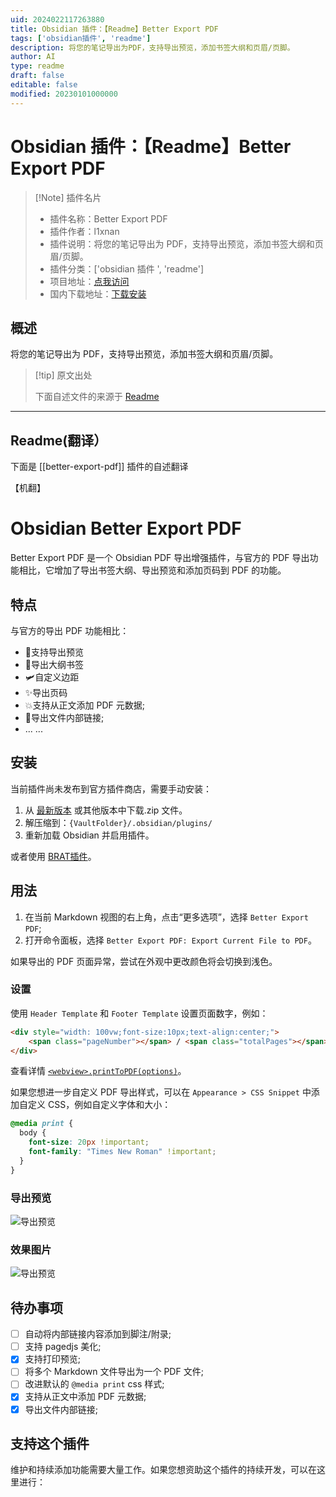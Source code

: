 ```yaml
---
uid: 2024022117263880
title: Obsidian 插件：【Readme】Better Export PDF
tags: ['obsidian插件', 'readme']
description: 将您的笔记导出为PDF，支持导出预览，添加书签大纲和页眉/页脚。
author: AI
type: readme
draft: false
editable: false
modified: 20230101000000
---
```


# Obsidian 插件：【Readme】Better Export PDF

> [!Note] 插件名片
> - 插件名称：Better Export PDF
> - 插件作者：l1xnan
> - 插件说明：将您的笔记导出为 PDF，支持导出预览，添加书签大纲和页眉/页脚。
> - 插件分类：['obsidian 插件 ', 'readme']
> - 项目地址：[点我访问](https://github.com/l1xnan/obsidian-better-export-pdf)
> - 国内下载地址：[下载安装](https://pkmer.cn/products/plugin/pluginMarket/?better-export-pdf)

## 概述

将您的笔记导出为 PDF，支持导出预览，添加书签大纲和页眉/页脚。

> [!tip] 原文出处
>
>下面自述文件的来源于 [Readme](https://ghproxy.net/https://raw.githubusercontent.com/l1xnan/obsidian-better-export-pdf/master/README.md)
>

---

## Readme(翻译）

下面是 [[better-export-pdf]] 插件的自述翻译

【机翻】

# Obsidian Better Export PDF

Better Export PDF 是一个 Obsidian PDF 导出增强插件，与官方的 PDF 导出功能相比，它增加了导出书签大纲、导出预览和添加页码到 PDF 的功能。

## 特点

与官方的导出 PDF 功能相比：

- 🚀支持导出预览
- 🎉导出大纲书签
- 🛩️自定义边距
- ✨导出页码
- 💥支持从正文添加 PDF 元数据;
- 🎇导出文件内部链接;
- ... ...

## 安装

当前插件尚未发布到官方插件商店，需要手动安装：

1. 从 [最新版本](https://github.com/l1xnan/obsidian-better-export-pdf/releases) 或其他版本中下载.zip 文件。
2. 解压缩到：`{VaultFolder}/.obsidian/plugins/`
3. 重新加载 Obsidian 并启用插件。

或者使用 [BRAT插件](https://obsidian.md/plugins?id=obsidian42-brat)。

## 用法

1. 在当前 Markdown 视图的右上角，点击“更多选项”，选择 `Better Export PDF`;
2. 打开命令面板，选择 `Better Export PDF: Export Current File to PDF`。

如果导出的 PDF 页面异常，尝试在外观中更改颜色将会切换到浅色。

### 设置

使用 `Header Template` 和 `Footer Template` 设置页面数字，例如：

```html
<div style="width: 100vw;font-size:10px;text-align:center;">
    <span class="pageNumber"></span> / <span class="totalPages"></span>
</div>
```

查看详情 [`<webview>.printToPDF(options)`](https://www.electronjs.org/docs/latest/api/webview-tag#webviewprinttopdfoptions)。

如果您想进一步自定义 PDF 导出样式，可以在 `Appearance > CSS Snippet` 中添加自定义 CSS，例如自定义字体和大小：

```css
@media print {
  body {
    font-size: 20px !important;
    font-family: "Times New Roman" !important;
  }
}
```

### 导出预览

![导出预览](https://cdn.pkmer.cn/covers/better-export-pdf_2_0.png!pkmer)

### 效果图片

![导出预览](https://cdn.pkmer.cn/covers/better-export-pdf_2_1.png!pkmer)

## 待办事项

- [ ] 自动将内部链接内容添加到脚注/附录;
- [ ] 支持 pagedjs 美化;
- [x] 支持打印预览;
- [ ] 将多个 Markdown 文件导出为一个 PDF 文件;
- [ ] 改进默认的 `@media print` css 样式;
- [x] 支持从正文中添加 PDF 元数据;
- [x] 导出文件内部链接;

## 支持这个插件

维护和持续添加功能需要大量工作。如果您想资助这个插件的持续开发，可以在这里进行：
